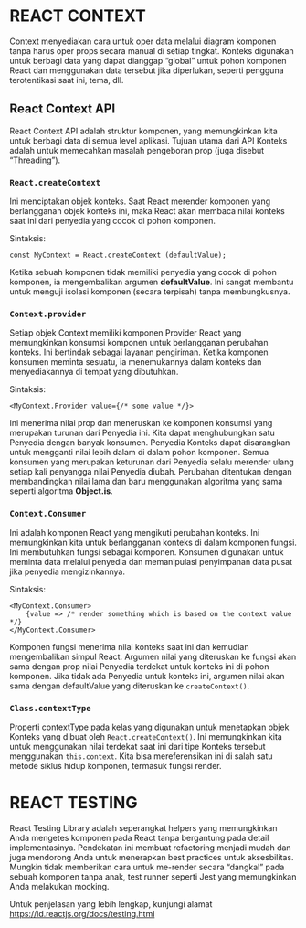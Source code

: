 # REACT CONTEXT
Context menyediakan cara untuk oper data melalui diagram komponen tanpa harus oper props secara manual di setiap tingkat. Konteks digunakan untuk berbagi data yang dapat dianggap “global” untuk pohon komponen React dan menggunakan data tersebut jika diperlukan, seperti pengguna terotentikasi saat ini, tema, dll. 

## React Context API
React Context API adalah struktur komponen, yang memungkinkan kita untuk berbagi data di semua level aplikasi. Tujuan utama dari API Konteks adalah untuk memecahkan masalah pengeboran prop (juga disebut “Threading”).

### `React.createContext`
Ini menciptakan objek konteks. Saat React merender komponen yang berlangganan objek konteks ini, maka React akan membaca nilai konteks saat ini dari penyedia yang cocok di pohon komponen.

Sintaksis:

    const MyContext = React.createContext (defaultValue);

Ketika sebuah komponen tidak memiliki penyedia yang cocok di pohon komponen, ia mengembalikan argumen **defaultValue**. Ini sangat membantu untuk menguji isolasi komponen (secara terpisah) tanpa membungkusnya.

### `Context.provider`
Setiap objek Context memiliki komponen Provider React yang memungkinkan konsumsi komponen untuk berlangganan perubahan konteks. Ini bertindak sebagai layanan pengiriman. Ketika komponen konsumen meminta sesuatu, ia menemukannya dalam konteks dan menyediakannya di tempat yang dibutuhkan.

Sintaksis:

    <MyContext.Provider value={/* some value */}>

Ini menerima nilai prop dan meneruskan ke komponen konsumsi yang merupakan turunan dari Penyedia ini. Kita dapat menghubungkan satu Penyedia dengan banyak konsumen. Penyedia Konteks dapat disarangkan untuk mengganti nilai lebih dalam di dalam pohon komponen. Semua konsumen yang merupakan keturunan dari Penyedia selalu merender ulang setiap kali penyangga nilai Penyedia diubah. Perubahan ditentukan dengan membandingkan nilai lama dan baru menggunakan algoritma yang sama seperti algoritma **Object.is**.

### `Context.Consumer`
Ini adalah komponen React yang mengikuti perubahan konteks. Ini memungkinkan kita untuk berlangganan konteks di dalam komponen fungsi. Ini membutuhkan fungsi sebagai komponen. Konsumen digunakan untuk meminta data melalui penyedia dan memanipulasi penyimpanan data pusat jika penyedia mengizinkannya.

Sintaksis:

    <MyContext.Consumer>
        {value => /* render something which is based on the context value */}
    </MyContext.Consumer>

Komponen fungsi menerima nilai konteks saat ini dan kemudian mengembalikan simpul React. Argumen nilai yang diteruskan ke fungsi akan sama dengan prop nilai Penyedia terdekat untuk konteks ini di pohon komponen. Jika tidak ada Penyedia untuk konteks ini, argumen nilai akan sama dengan defaultValue yang diteruskan ke `createContext()`.

### `Class.contextType`
Properti contextType pada kelas yang digunakan untuk menetapkan objek Konteks yang dibuat oleh `React.createContext()`. Ini memungkinkan kita untuk menggunakan nilai terdekat saat ini dari tipe Konteks tersebut menggunakan `this.context`. Kita bisa mereferensikan ini di salah satu metode siklus hidup komponen, termasuk fungsi render.

# REACT TESTING
React Testing Library adalah seperangkat helpers yang memungkinkan Anda mengetes komponen pada React tanpa bergantung pada detail implementasinya. Pendekatan ini membuat refactoring menjadi mudah dan juga mendorong Anda untuk menerapkan best practices untuk aksesbilitas. Mungkin tidak memberikan cara untuk me-render secara “dangkal” pada sebuah komponen tanpa anak, test runner seperti Jest yang memungkinkan Anda melakukan mocking.

Untuk penjelasan yang lebih lengkap, kunjungi alamat https://id.reactjs.org/docs/testing.html